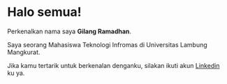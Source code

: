 # Halo semua! 

Perkenalkan nama saya **Gilang Ramadhan**.

Saya seorang Mahasiswa Teknologi Infromas di Universitas Lambung Mangkurat.

Jika kamu tertarik untuk berkenalan denganku, silakan ikuti akun [Linkedin](https://www.linkedin.com/in/obyy/) ku ya.

<!--
**Obyyyy/Obyyyy** is a ✨ _special_ ✨ repository because its `README.md` (this file) appears on your GitHub profile.

Here are some ideas to get you started:

- 🔭 I’m currently working on ...
- 🌱 I’m currently learning ...
- 👯 I’m looking to collaborate on ...
- 🤔 I’m looking for help with ...
- 💬 Ask me about ...
- 📫 How to reach me: ...
- 😄 Pronouns: ...
- ⚡ Fun fact: ...
-->

